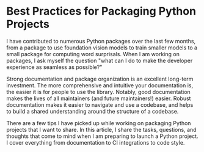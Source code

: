 # Best Practices for Packaging Python Projects

I have contributed to numerous Python packages over the last few months, from a package to use foundation vision 
models to train smaller models to a small package for computing word surprisals. When I am working on packages, I 
ask myself the question "what can I do to make the developer experience as seamless as possible?"

Strong documentation and package organization is an excellent long-term investment. The more comprehensive and 
intuitive your documentation is, the easier it is for people to use the library. Notably, good documentation makes 
the lives of all maintainers (and future maintainers!) easier. Robust documentation makes it easier to navigate 
and use a codebase, and helps to build a shared understanding around the structure of a codebase.

There are a few tips I have picked up while working on packaging Python projects that I want to share. In this 
article, I share the tasks, questions, and thoughts that come to mind when I am preparing to launch a Python 
project. I cover everything from documentation to CI integrations to code style.